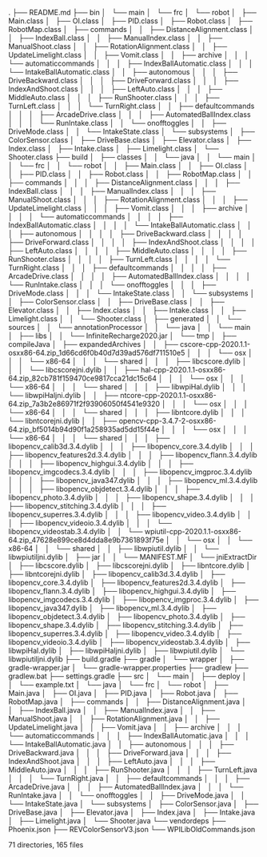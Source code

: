 .
├── README.md
├── bin
│   └── main
│       └── frc
│           └── robot
│               ├── Main.class
│               ├── OI.class
│               ├── PID.class
│               ├── Robot.class
│               ├── RobotMap.class
│               ├── commands
│               │   ├── DistanceAlignment.class
│               │   ├── IndexBall.class
│               │   ├── ManualIndex.class
│               │   ├── ManualShoot.class
│               │   ├── RotationAlignment.class
│               │   ├── UpdateLimelight.class
│               │   ├── Vomit.class
│               │   ├── archive
│               │   │   └── automaticcommands
│               │   │       ├── IndexBallAutomatic.class
│               │   │       └── IntakeBallAutomatic.class
│               │   ├── autonomous
│               │   │   ├── DriveBackward.class
│               │   │   ├── DriveForward.class
│               │   │   ├── IndexAndShoot.class
│               │   │   ├── LeftAuto.class
│               │   │   ├── MiddleAuto.class
│               │   │   ├── RunShooter.class
│               │   │   ├── TurnLeft.class
│               │   │   └── TurnRight.class
│               │   ├── defaultcommands
│               │   │   ├── ArcadeDrive.class
│               │   │   ├── AutomatedBallIndex.class
│               │   │   └── RunIntake.class
│               │   └── onofftoggles
│               │       ├── DriveMode.class
│               │       └── IntakeState.class
│               └── subsystems
│                   ├── ColorSensor.class
│                   ├── DriveBase.class
│                   ├── Elevator.class
│                   ├── Index.class
│                   ├── Intake.class
│                   ├── Limelight.class
│                   └── Shooter.class
├── build
│   ├── classes
│   │   └── java
│   │       └── main
│   │           └── frc
│   │               └── robot
│   │                   ├── Main.class
│   │                   ├── OI.class
│   │                   ├── PID.class
│   │                   ├── Robot.class
│   │                   ├── RobotMap.class
│   │                   ├── commands
│   │                   │   ├── DistanceAlignment.class
│   │                   │   ├── IndexBall.class
│   │                   │   ├── ManualIndex.class
│   │                   │   ├── ManualShoot.class
│   │                   │   ├── RotationAlignment.class
│   │                   │   ├── UpdateLimelight.class
│   │                   │   ├── Vomit.class
│   │                   │   ├── archive
│   │                   │   │   └── automaticcommands
│   │                   │   │       ├── IndexBallAutomatic.class
│   │                   │   │       └── IntakeBallAutomatic.class
│   │                   │   ├── autonomous
│   │                   │   │   ├── DriveBackward.class
│   │                   │   │   ├── DriveForward.class
│   │                   │   │   ├── IndexAndShoot.class
│   │                   │   │   ├── LeftAuto.class
│   │                   │   │   ├── MiddleAuto.class
│   │                   │   │   ├── RunShooter.class
│   │                   │   │   ├── TurnLeft.class
│   │                   │   │   └── TurnRight.class
│   │                   │   ├── defaultcommands
│   │                   │   │   ├── ArcadeDrive.class
│   │                   │   │   ├── AutomatedBallIndex.class
│   │                   │   │   └── RunIntake.class
│   │                   │   └── onofftoggles
│   │                   │       ├── DriveMode.class
│   │                   │       └── IntakeState.class
│   │                   └── subsystems
│   │                       ├── ColorSensor.class
│   │                       ├── DriveBase.class
│   │                       ├── Elevator.class
│   │                       ├── Index.class
│   │                       ├── Intake.class
│   │                       ├── Limelight.class
│   │                       └── Shooter.class
│   ├── generated
│   │   └── sources
│   │       └── annotationProcessor
│   │           └── java
│   │               └── main
│   ├── libs
│   │   └── InfiniteRecharge2020.jar
│   └── tmp
│       ├── compileJava
│       ├── expandedArchives
│       │   ├── cscore-cpp-2020.1.1-osxx86-64.zip_1d66cd6f0b40d7d39ad576df711510e5
│       │   │   └── osx
│       │   │       └── x86-64
│       │   │           └── shared
│       │   │               ├── libcscore.dylib
│       │   │               └── libcscorejni.dylib
│       │   ├── hal-cpp-2020.1.1-osxx86-64.zip_82cb781f159470ce9817cca21dc15c64
│       │   │   └── osx
│       │   │       └── x86-64
│       │   │           └── shared
│       │   │               ├── libwpiHal.dylib
│       │   │               └── libwpiHaljni.dylib
│       │   ├── ntcore-cpp-2020.1.1-osxx86-64.zip_7a3b2e86971f2f93906050f4541e9320
│       │   │   └── osx
│       │   │       └── x86-64
│       │   │           └── shared
│       │   │               ├── libntcore.dylib
│       │   │               └── libntcorejni.dylib
│       │   ├── opencv-cpp-3.4.7-2-osxx86-64.zip_bf5014b94d90f1a258935ad5dd15f44e
│       │   │   └── osx
│       │   │       └── x86-64
│       │   │           └── shared
│       │   │               ├── libopencv_calib3d.3.4.dylib
│       │   │               ├── libopencv_core.3.4.dylib
│       │   │               ├── libopencv_features2d.3.4.dylib
│       │   │               ├── libopencv_flann.3.4.dylib
│       │   │               ├── libopencv_highgui.3.4.dylib
│       │   │               ├── libopencv_imgcodecs.3.4.dylib
│       │   │               ├── libopencv_imgproc.3.4.dylib
│       │   │               ├── libopencv_java347.dylib
│       │   │               ├── libopencv_ml.3.4.dylib
│       │   │               ├── libopencv_objdetect.3.4.dylib
│       │   │               ├── libopencv_photo.3.4.dylib
│       │   │               ├── libopencv_shape.3.4.dylib
│       │   │               ├── libopencv_stitching.3.4.dylib
│       │   │               ├── libopencv_superres.3.4.dylib
│       │   │               ├── libopencv_video.3.4.dylib
│       │   │               ├── libopencv_videoio.3.4.dylib
│       │   │               └── libopencv_videostab.3.4.dylib
│       │   └── wpiutil-cpp-2020.1.1-osxx86-64.zip_47628e899ce8d4dda8e9b7361893f75e
│       │       └── osx
│       │           └── x86-64
│       │               └── shared
│       │                   ├── libwpiutil.dylib
│       │                   └── libwpiutiljni.dylib
│       ├── jar
│       │   └── MANIFEST.MF
│       └── jniExtractDir
│           ├── libcscore.dylib
│           ├── libcscorejni.dylib
│           ├── libntcore.dylib
│           ├── libntcorejni.dylib
│           ├── libopencv_calib3d.3.4.dylib
│           ├── libopencv_core.3.4.dylib
│           ├── libopencv_features2d.3.4.dylib
│           ├── libopencv_flann.3.4.dylib
│           ├── libopencv_highgui.3.4.dylib
│           ├── libopencv_imgcodecs.3.4.dylib
│           ├── libopencv_imgproc.3.4.dylib
│           ├── libopencv_java347.dylib
│           ├── libopencv_ml.3.4.dylib
│           ├── libopencv_objdetect.3.4.dylib
│           ├── libopencv_photo.3.4.dylib
│           ├── libopencv_shape.3.4.dylib
│           ├── libopencv_stitching.3.4.dylib
│           ├── libopencv_superres.3.4.dylib
│           ├── libopencv_video.3.4.dylib
│           ├── libopencv_videoio.3.4.dylib
│           ├── libopencv_videostab.3.4.dylib
│           ├── libwpiHal.dylib
│           ├── libwpiHaljni.dylib
│           ├── libwpiutil.dylib
│           └── libwpiutiljni.dylib
├── build.gradle
├── gradle
│   └── wrapper
│       ├── gradle-wrapper.jar
│       └── gradle-wrapper.properties
├── gradlew
├── gradlew.bat
├── settings.gradle
├── src
│   └── main
│       ├── deploy
│       │   └── example.txt
│       └── java
│           └── frc
│               └── robot
│                   ├── Main.java
│                   ├── OI.java
│                   ├── PID.java
│                   ├── Robot.java
│                   ├── RobotMap.java
│                   ├── commands
│                   │   ├── DistanceAlignment.java
│                   │   ├── IndexBall.java
│                   │   ├── ManualIndex.java
│                   │   ├── ManualShoot.java
│                   │   ├── RotationAlignment.java
│                   │   ├── UpdateLimelight.java
│                   │   ├── Vomit.java
│                   │   ├── archive
│                   │   │   └── automaticcommands
│                   │   │       ├── IndexBallAutomatic.java
│                   │   │       └── IntakeBallAutomatic.java
│                   │   ├── autonomous
│                   │   │   ├── DriveBackward.java
│                   │   │   ├── DriveForward.java
│                   │   │   ├── IndexAndShoot.java
│                   │   │   ├── LeftAuto.java
│                   │   │   ├── MiddleAuto.java
│                   │   │   ├── RunShooter.java
│                   │   │   ├── TurnLeft.java
│                   │   │   └── TurnRight.java
│                   │   ├── defaultcommands
│                   │   │   ├── ArcadeDrive.java
│                   │   │   ├── AutomatedBallIndex.java
│                   │   │   └── RunIntake.java
│                   │   └── onofftoggles
│                   │       ├── DriveMode.java
│                   │       └── IntakeState.java
│                   └── subsystems
│                       ├── ColorSensor.java
│                       ├── DriveBase.java
│                       ├── Elevator.java
│                       ├── Index.java
│                       ├── Intake.java
│                       ├── Limelight.java
│                       └── Shooter.java
└── vendordeps
    ├── Phoenix.json
    ├── REVColorSensorV3.json
    └── WPILibOldCommands.json

71 directories, 165 files
